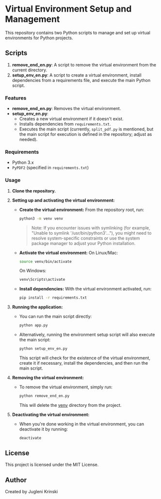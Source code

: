 # Virtual Environment Setup and Management

This repository contains two Python scripts to manage and set up virtual environments for Python projects.

## Scripts

1. **remove_end_en.py**: A script to remove the virtual environment from the current directory.
2. **setup_env_en.py**: A script to create a virtual environment, install dependencies from a requirements file, and execute the main Python script.

### Features

- **remove_end_en.py**: Removes the virtual environment.
- **setup_env_en.py**:
  - Creates a new virtual environment if it doesn't exist.
  - Installs dependencies from `requirements.txt`.
  - Executes the main script (currently, `split_pdf.py` is mentioned, but the main script for execution is defined in the repository; adjust as needed).

### Requirements

- Python 3.x
- `PyPDF2` (specified in `requirements.txt`)

### Usage

1. **Clone the repository.**

2. **Setting up and activating the virtual environment:**

   - **Create the virtual environment:**
     From the repository root, run:
     ```sh
     python3 -m venv venv
     ```
     > Note: If you encounter issues with symlinking (for example, "Unable to symlink '/usr/bin/python3'..."), you might need to resolve system-specific constraints or use the system package manager to adjust your Python installation.

   - **Activate the virtual environment:**
     On Linux/Mac:
     ```sh
     source venv/bin/activate
     ```
     On Windows:
     ```cmd
     venv\Scripts\activate
     ```

   - **Install dependencies:**
     With the virtual environment activated, run:
     ```sh
     pip install -r requirements.txt
     ```

3. **Running the application:**

   - You can run the main script directly:
     ```sh
     python app.py
     ```
   - Alternatively, running the environment setup script will also execute the main script:
     ```sh
     python setup_env_en.py
     ```
     This script will check for the existence of the virtual environment, create it if necessary, install the dependencies, and then run the main script.

4. **Removing the virtual environment:**

   - To remove the virtual environment, simply run:
     ```sh
     python remove_end_en.py
     ```
     This will delete the [venv](http://_vscodecontentref_/0) directory from the project.

5. **Deactivating the virtual environment:**

   - When you're done working in the virtual environment, you can deactivate it by running:
     ```sh
     deactivate
     ```

## License

This project is licensed under the MIT License.

## Author

Created by Jugleni Krinski
